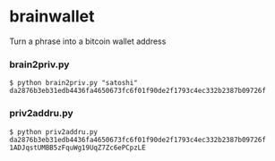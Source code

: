 # brainwallet
Turn a phrase into a bitcoin wallet address

### brain2priv.py
```
$ python brain2priv.py "satoshi"
da2876b3eb31edb4436fa4650673fc6f01f90de2f1793c4ec332b2387b09726f
```

### priv2addru.py
```
$ python priv2addru.py da2876b3eb31edb4436fa4650673fc6f01f90de2f1793c4ec332b2387b09726f
1ADJqstUMBB5zFquWg19UqZ7Zc6ePCpzLE
```
